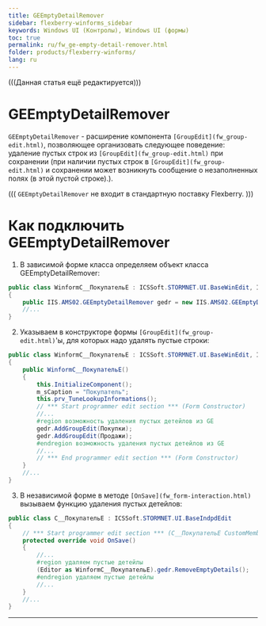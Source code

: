 ```yaml
---
title: GEEmptyDetailRemover
sidebar: flexberry-winforms_sidebar
keywords: Windows UI (Контролы), Windows UI (формы)
toc: true
permalink: ru/fw_ge-empty-detail-remover.html
folder: products/flexberry-winforms/
lang: ru
---
```


(((Данная статья ещё редактируется)))

# GEEmptyDetailRemover
`GEEmptyDetailRemover` - расширение компонента `[GroupEdit](fw_group-edit.html)`, позволяющее организовать следующее поведение: удаление пустых строк из `[GroupEdit](fw_group-edit.html)` при сохранении (при наличии пустых строк в `[GroupEdit](fw_group-edit.html)` и сохранении может возникнуть сообщение о незаполненных полях (в этой пустой строке).).


(((
<msg type=important>
`GEEmptyDetailRemover` не входит в стандартную поставку Flexberry.</msg>
)))


# Как подключить GEEmptyDetailRemover
1. В зависимой форме класса определяем объект класса GEEmptyDetailRemover:
```cs
public class WinformC__ПокупательE : ICSSoft.STORMNET.UI.BaseWinEdit, IIS.MasterField.DPDIC__ПокупательE
{
	public IIS.AMS02.GEEmptyDetailRemover gedr = new IIS.AMS02.GEEmptyDetailRemover();
	//...
}
```
2. Указываем в конструкторе формы `[GroupEdit](fw_group-edit.html)`'ы, для которых надо удалять пустые строки:
```cs
public class WinformC__ПокупательE : ICSSoft.STORMNET.UI.BaseWinEdit, IIS.MasterField.DPDIC__ПокупательE
{
	public WinformC__ПокупательE()
	{
		this.InitializeComponent();
		m_sCaption = "Покупатель";
		this.prv_TuneLookupInformations();
		// *** Start programmer edit section *** (Form Constructor)
		//...
		#region возможность удаления пустых детейлов из GE
		gedr.AddGroupEdit(Покупки);
		gedr.AddGroupEdit(Продажи);
		#endregion возможность удаления пустых детейлов из GE
		//...
		// *** End programmer edit section *** (Form Constructor)
	}
	//...
}
```
3. В независимой форме в методе `[OnSave](fw_form-interaction.html)` вызываем функцию удаления пустых детейлов:
```cs
public class C__ПокупательE : ICSSoft.STORMNET.UI.BaseIndpdEdit
{ 
	// *** Start programmer edit section *** (C__ПокупательE CustomMembers)
	protected override void OnSave()
	{
		//...
		#region удаляем пустые детейлы
		(Editor as WinformC__ПокупательE).gedr.RemoveEmptyDetails();
		#endregion удаляем пустые детейлы
		//...
	}
	//...
}
```
----